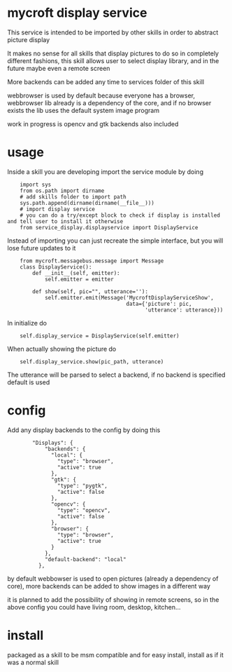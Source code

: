# mycroft display service

This service is intended to be imported by other skills in order to abstract picture display

It makes no sense for all skills that display pictures to do so in completely different fashions,
this skill allows user to select display library, and in the future maybe even a remote screen

More backends can be added any time to services folder of this skill

webbrowser is used by default because everyone has a browser, webbrowser lib already is a dependency of the core, and if no browser exists the lib uses the default system image program

work in progress is opencv and gtk backends also included

# usage

Inside a skill you are developing import the service module by doing

        import sys
        from os.path import dirname
        # add skills folder to import path
        sys.path.append(dirname(dirname(__file__)))
        # import display service
        # you can do a try/except block to check if display is installed and tell user to install it otherwise
        from service_display.displayservice import DisplayService


Instead of importing you can just recreate the simple interface, but you will lose future updates to it

        from mycroft.messagebus.message import Message
        class DisplayService():
            def __init__(self, emitter):
                self.emitter = emitter

            def show(self, pic="", utterance=''):
                self.emitter.emit(Message('MycroftDisplayServiceShow',
                                          data={'picture': pic,
                                                'utterance': utterance}))


In initialize do

        self.display_service = DisplayService(self.emitter)

When actually showing the picture do

        self.display_service.show(pic_path, utterance)

The utterance will be parsed to select a backend, if no backend is specified default is used

# config

Add any display backends to the config by doing this

            "Displays": {
                "backends": {
                  "local": {
                    "type": "browser",
                    "active": true
                  },
                  "gtk": {
                    "type": "pygtk",
                    "active": false
                  },
                  "opencv": {
                    "type": "opencv",
                    "active": false
                  },
                  "browser": {
                    "type": "browser",
                    "active": true
                  }
                },
                "default-backend": "local"
              },

by default webbowser is used to open pictures (already a dependency of core), more backends can be added to show images in a different way

it is planned to add the possibility of showing in remote screens, so in the above config you could have living room, desktop, kitchen...



# install

packaged as a skill to be msm compatible and for easy install, install as if it was a normal skill